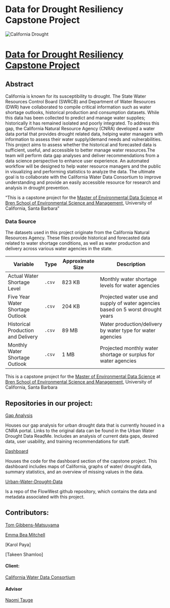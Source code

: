 # Data for Drought Resiliency Capstone Project

![California Drought](https://bren.ucsb.edu/sites/default/files/2025-01/life-finds-a-way-photo-of-grass-pushing-through-d-2023-11-27-05-30-40-utc-2.jpg)


# [Data for Drought Resiliency Capstone Project](https://bren.ucsb.edu/projects/data-drought-resiliency)


## Abstract
California is known for its susceptibility to drought. The State Water Resources Control Board (SWRCB) and Department of Water Resources (DWR) have collaborated to compile critical information such as water shortage outlooks, historical production and consumption datasets. While this data has been collected to predict and manage water supplies; historically it has remained isolated and poorly integrated. To address this gap, the California Natural Resource Agency (CNRA) developed a water data portal that provides drought related data, helping water managers with information to assess their water supply/demand needs and vulnerabilities.
This project aims to assess whether the historical and forecasted data is sufficient, useful, and accessible to better manage water resources.The team will perform data gap analyses and deliver recommendations from a data science perspective to enhance user experience. An automated workflow will be designed to help water resource managers and the public in visualizing and performing statistics to analyze the data. The ultimate goal is to collaborate with the California Water Data Consortium to improve understanding and provide an easily accessible resource for research and analysis in drought prevention.


“This is a capstone project for the [Master of Environmental Data Science](https://bren.ucsb.edu/masters-programs/master-environmental-data-science) at [Bren School of Environmental Science and Management](https://bren.ucsb.edu/), University of California, Santa Barbara”



### Data Source
The datasets used in this project originate from the California Natural Resources Agency. These files provide historical and forecasted data related to water shortage conditions, as well as water production and delivery across various water agencies in the state.

| Variable                         | Type         | Approximate Size | Description                                                                 |
|----------------------------------|--------------|------------------|-----------------------------------------------------------------------------|
| Actual Water Shortage Level      | `.csv`       | 823 KB           | Monthly water shortage levels for water agencies                            |
| Five Year Water Shortage Outlook | `.csv`       | 204 KB           | Projected water use and supply of water agencies based on 5 worst drought years |
| Historical Production and Delivery | `.csv`     | 89 MB            | Water production/delivery by water type for water agencies                  |
| Monthly Water Shortage Outlook   | `.csv`       | 1 MB             | Projected monthly water shortage or surplus for water agencies              |


This is a capstone project for the [Master of Environmental Data Science](https://bren.ucsb.edu/masters-programs/master-environmental-data-science) at [Bren School of Environmental Science and Management](https://bren.ucsb.edu/), University of California, Santa Barbara

## Repositories in our project:

[Gap Analysis](https://github.com/CalDrought/gap_analysis)

Houses our gap analysis for urban drought data that is currently housed in a CNRA portal. Links to the original data can be found in the Urban Water Drought Data ReadMe. Includes an analysis of current data gaps, desired data, user usability, and training recommendations for staff.

[Dashboard](https://github.com/CalDrought/dashboard)

Houses the code for the dashboard section of the capstone project. This dashboard includes maps of California, graphs of water/ drought data, summary statistics, and an overview of missing values in the data. 

[Urban-Water-Drought-Data](https://github.com/CalDrought/urban-water-drought-data) 

Is a repo of the FlowWest github repository, which contains the data and metadata associated with this project. 

## Contributors:
[Tom Gibbens-Matsuyama](https://tommats00.github.io/)

[Emma Bea Mitchell](https://emmabeamitchell.github.io/)

[Karol Paya]

[Takeen Shamloo]

#### Client:
[California Water Data Consortium](https://cawaterdata.org/)

#### Advisor
[Naomi Tauge](https://bren.ucsb.edu/people/christina-tague)

